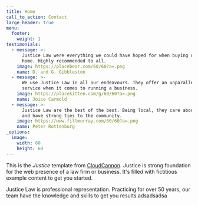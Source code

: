 ```yaml
---
title: Home
call_to_action: Contact
large_header: true
menu:
  footer:
    weight: 1
testimonials:
  - message: >-
      Justice Law were everything we could have hoped for when buying our first
      home. Highly recommended to all.
    image: https://placebear.com/60/60?a=.png
    name: D. and G. Gibbleston
  - message: >-
      We use Justice Law in all our endeavours. They offer an unparalleled
      service when it comes to running a business.
    image: https://placekitten.com/g/60/60?a=.png
    name: Joice Carmold
  - message: >-
      Justice Law are the best of the best. Being local, they care about people
      and have strong ties to the community.
    image: https://www.fillmurray.com/60/60?a=.png
    name: Peter Rottenburg
_options:
  image:
    width: 60
    height: 60
---
```

This is the *Justice* template from [CloudCannon](https://cloudcannon.com/). Justice is strong foundation for the web presence of a law firm or business. It's filled with fictitious example content to get you started.

Justice Law is professional representation. Practicing for over 50 years, our team have the knowledge and skills to get you results.adsadsadsa